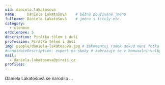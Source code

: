 ```yaml
---
uid: daniela.lakatosova
name:     Daniela Lakatošová  	# běžně používáné jméno
fullname: Daniela Lakatošová  	# jméno s tituly etc.
category:
  - clenove
ordclenove: 5  
description: Pirátka tělem i duší
profession: Pirátka tělem i duší
img: people/daniela-lakatosova.jpg # zakomentuj radek dokud není fotka
#candidateDescription: expert na skoky # zobrazuje se v komunalni-volby
mail:
  - daniela.lakatosova@pirati.cz
profiles:
---
```


Daniela Lakatošová se narodila ...


